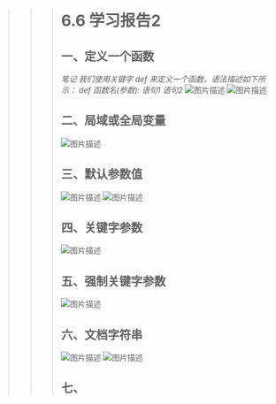 >>> #  **6.6 学习报告2** 
>>> ## 一、定义一个函数 
>>>  *笔记* 
>>>  *我们使用关键字 def 来定义一个函数，语法描述如下所示：
>>> def 函数名(参数):
>>>     语句1
>>>     语句2*
>>>  ![图片描述](https://dn-simplecloud.shiyanlou.com/courses/uid1080407-20190607-1559916454760)
>>> ![图片描述](https://dn-simplecloud.shiyanlou.com/courses/uid1080407-20190607-1559916464898)
>>>
>>> ## 二、局域或全局变量 
>>> ![图片描述](https://dn-simplecloud.shiyanlou.com/courses/uid1080407-20190607-1559918445242)
>>>
>>> ## 三、默认参数值 
>>> ![图片描述](https://dn-simplecloud.shiyanlou.com/courses/uid1080407-20190607-1559919574300)
>>> ![图片描述](https://dn-simplecloud.shiyanlou.com/courses/uid1080407-20190607-1559919584071)
>>>
>>> ## 四、关键字参数 
>>> ![图片描述](https://dn-simplecloud.shiyanlou.com/courses/uid1080407-20190607-1559920052598)
>>>
>>> ## 五、强制关键字参数
>>> ![图片描述](https://dn-simplecloud.shiyanlou.com/courses/uid1080407-20190607-1559920565593)
>>>
>>> ## 六、文档字符串 
>>> ![图片描述](https://dn-simplecloud.shiyanlou.com/courses/uid1080407-20190607-1559921663289)
>>> ![图片描述](https://dn-simplecloud.shiyanlou.com/courses/uid1080407-20190607-1559921681925)
>>>
>>> ## 七、